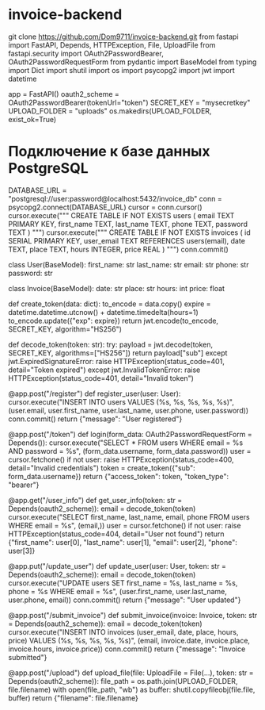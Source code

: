 # invoice-backend
git clone https://github.com/Dom9711/invoice-backend.git
from fastapi import FastAPI, Depends, HTTPException, File, UploadFile
from fastapi.security import OAuth2PasswordBearer, OAuth2PasswordRequestForm
from pydantic import BaseModel
from typing import Dict
import shutil
import os
import psycopg2
import jwt
import datetime

app = FastAPI()
oauth2_scheme = OAuth2PasswordBearer(tokenUrl="token")
SECRET_KEY = "mysecretkey"
UPLOAD_FOLDER = "uploads"
os.makedirs(UPLOAD_FOLDER, exist_ok=True)

# Подключение к базе данных PostgreSQL
DATABASE_URL = "postgresql://user:password@localhost:5432/invoice_db"
conn = psycopg2.connect(DATABASE_URL)
cursor = conn.cursor()
cursor.execute("""
    CREATE TABLE IF NOT EXISTS users (
        email TEXT PRIMARY KEY,
        first_name TEXT,
        last_name TEXT,
        phone TEXT,
        password TEXT
    )
""")
cursor.execute("""
    CREATE TABLE IF NOT EXISTS invoices (
        id SERIAL PRIMARY KEY,
        user_email TEXT REFERENCES users(email),
        date TEXT,
        place TEXT,
        hours INTEGER,
        price REAL
    )
""")
conn.commit()

class User(BaseModel):
    first_name: str
    last_name: str
    email: str
    phone: str
    password: str

class Invoice(BaseModel):
    date: str
    place: str
    hours: int
    price: float

def create_token(data: dict):
    to_encode = data.copy()
    expire = datetime.datetime.utcnow() + datetime.timedelta(hours=1)
    to_encode.update({"exp": expire})
    return jwt.encode(to_encode, SECRET_KEY, algorithm="HS256")

def decode_token(token: str):
    try:
        payload = jwt.decode(token, SECRET_KEY, algorithms=["HS256"])
        return payload["sub"]
    except jwt.ExpiredSignatureError:
        raise HTTPException(status_code=401, detail="Token expired")
    except jwt.InvalidTokenError:
        raise HTTPException(status_code=401, detail="Invalid token")

@app.post("/register")
def register_user(user: User):
    cursor.execute("INSERT INTO users VALUES (%s, %s, %s, %s, %s)", (user.email, user.first_name, user.last_name, user.phone, user.password))
    conn.commit()
    return {"message": "User registered"}

@app.post("/token")
def login(form_data: OAuth2PasswordRequestForm = Depends()):
    cursor.execute("SELECT * FROM users WHERE email = %s AND password = %s", (form_data.username, form_data.password))
    user = cursor.fetchone()
    if not user:
        raise HTTPException(status_code=400, detail="Invalid credentials")
    token = create_token({"sub": form_data.username})
    return {"access_token": token, "token_type": "bearer"}

@app.get("/user_info")
def get_user_info(token: str = Depends(oauth2_scheme)):
    email = decode_token(token)
    cursor.execute("SELECT first_name, last_name, email, phone FROM users WHERE email = %s", (email,))
    user = cursor.fetchone()
    if not user:
        raise HTTPException(status_code=404, detail="User not found")
    return {"first_name": user[0], "last_name": user[1], "email": user[2], "phone": user[3]}

@app.put("/update_user")
def update_user(user: User, token: str = Depends(oauth2_scheme)):
    email = decode_token(token)
    cursor.execute("UPDATE users SET first_name = %s, last_name = %s, phone = %s WHERE email = %s", (user.first_name, user.last_name, user.phone, email))
    conn.commit()
    return {"message": "User updated"}

@app.post("/submit_invoice")
def submit_invoice(invoice: Invoice, token: str = Depends(oauth2_scheme)):
    email = decode_token(token)
    cursor.execute("INSERT INTO invoices (user_email, date, place, hours, price) VALUES (%s, %s, %s, %s, %s)", (email, invoice.date, invoice.place, invoice.hours, invoice.price))
    conn.commit()
    return {"message": "Invoice submitted"}

@app.post("/upload")
def upload_file(file: UploadFile = File(...), token: str = Depends(oauth2_scheme)):
    file_path = os.path.join(UPLOAD_FOLDER, file.filename)
    with open(file_path, "wb") as buffer:
        shutil.copyfileobj(file.file, buffer)
    return {"filename": file.filename}
